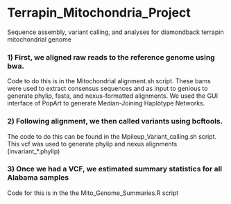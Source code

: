 # Terrapin_Mitochondria_Project
Sequence assembly, variant calling, and analyses for diamondback terrapin mitochondrial genome

### 1) First, we aligned raw reads to the reference genome using bwa. 

Code to do this is in the Mitochondrial alignment.sh script.
These bams were used to extract consensus sequences and as input to genious to generate phylip, fasta, and nexus-formatted alignments.
We used the GUI interface of PopArt to generate Median-Joining Haplotype Networks.

### 2) Following alignment, we then called variants using bcftools. 
The code to do this can be found in the Mpileup_Variant_calling.sh script.
This vcf was used to generate phylip and nexus alignments (invariant_*.phylip)

### 3) Once we had a VCF, we estimated summary statistics for all Alabama samples
Code for this is in the the Mito_Genome_Summaries.R script
